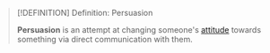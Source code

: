 >[!DEFINITION] Definition: Persuasion
>
>**Persuasion** is an attempt at changing someone's [attitude](Attitude.md) towards something via direct communication with them.
>
